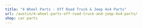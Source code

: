 ```yaml
---
title: "4 Wheel Parts - Off Road Truck & Jeep 4x4 Parts"
url: /austin/4-wheel-parts-off-road-truck-and-jeep-4x4-parts/
shop: car parts
---
```

